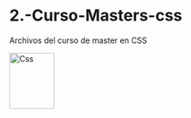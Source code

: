 # 2.-Curso-Masters-css
Archivos del curso de master en CSS
<html>
 <img 
    style="width: 80px;height: 100px;"
    src="![CSS](https://github.com/user-attachments/assets/4a9b09c0-87a7-45e6-9afd-ce665c5b1a02)" alt="Css">


</html>
